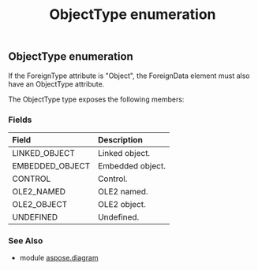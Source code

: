 ﻿---
title: ObjectType enumeration
second_title: Aspose.Diagram for Python via .NET API References
description: 
type: docs
weight: 3170
url: /python-net/aspose.diagram/objecttype/
is_root: false
---

## ObjectType enumeration

If the ForeignType attribute is "Object", the ForeignData element must also have an ObjectType attribute.



The ObjectType type exposes the following members:

### Fields
| Field | Description |
| :- | :- |
| LINKED_OBJECT | Linked object. |
| EMBEDDED_OBJECT | Embedded object. |
| CONTROL | Control. |
| OLE2_NAMED | OLE2 named. |
| OLE2_OBJECT | OLE2 object. |
| UNDEFINED | Undefined. |


### See Also

* module [aspose.diagram](../)
